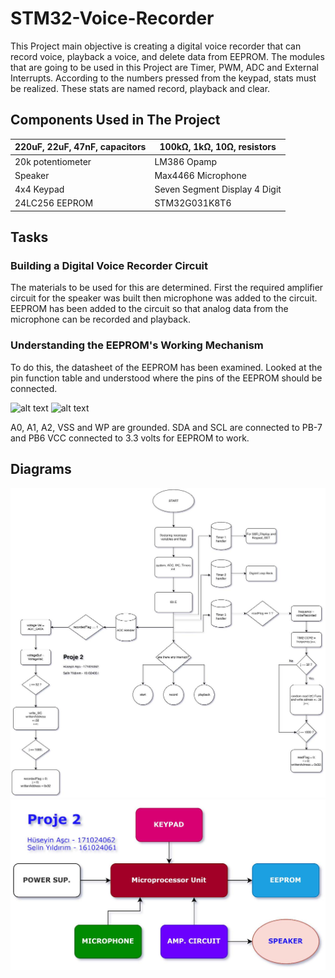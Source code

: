 # STM32-Voice-Recorder
This Project main objective is creating a digital voice recorder that can record voice, playback a voice, and delete data from EEPROM. The modules that are going to be used in this Project are Timer, PWM, ADC and External Interrupts. According to the numbers pressed from the keypad, stats must be realized. These stats are named record, playback and clear.

## Components Used in The Project

| 220uF, 22uF, 47nF, capacitors | 100kΩ, 1kΩ, 10Ω, resistors    |
|-------------------------------|-------------------------------|
| 20k potentiometer             | LM386 Opamp                   |
| Speaker                       | Max4466 Microphone            |
| 4x4 Keypad                    | Seven Segment Display 4 Digit |
| 24LC256 EEPROM                | STM32G031K8T6                 |

## Tasks

### Building a Digital Voice Recorder Circuit

The materials to be used for this are determined. First the required amplifier circuit for the speaker was built then microphone was added to the circuit. EEPROM has been added to the circuit so that analog data from the microphone can be recorded and playback.

### Understanding the EEPROM's Working Mechanism

To do this, the datasheet of the EEPROM has been examined. Looked at the pin function table and understood where the pins of the EEPROM should be connected.

![alt text](https://raw.githubusercontent.com/voghbum/STM32-Voice-Recorder/main/img1.jpg)
![alt text](https://raw.githubusercontent.com/voghbum/STM32-Voice-Recorder/main/img2.jpg)

A0, A1, A2, VSS and WP are grounded. SDA and SCL are connected to PB-7 and PB6 VCC connected to 3.3 volts for EEPROM to work.



## Diagrams

![alt text](https://raw.githubusercontent.com/voghbum/STM32-Voice-Recorder/main/diagram%201.jpg)
![alt text](https://raw.githubusercontent.com/voghbum/STM32-Voice-Recorder/main/diagram%202.jpg)

